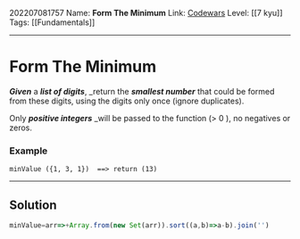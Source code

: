 202207081757
Name: **Form The Minimum**
Link: [Codewars]()
Level:  [[7 kyu]]
Tags: [[Fundamentals]]

---

# Form The Minimum

**_Given_** a **_list of digits_**, _return the **_smallest number_** that could be formed from these digits, using the digits only once (ignore duplicates).

Only **_positive integers_** _will be passed to the function (> 0 ), no negatives or zeros.

### Example

```
minValue ({1, 3, 1})  ==> return (13)
```

---

## Solution

``` javascript
minValue=arr=>+Array.from(new Set(arr)).sort((a,b)=>a-b).join('')
```